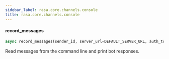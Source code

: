```yaml
---
sidebar_label: rasa.core.channels.console
title: rasa.core.channels.console
---
```


#### record\_messages

```python
async record_messages(sender_id, server_url=DEFAULT_SERVER_URL, auth_token="", max_message_limit=None, use_response_stream=True) -> int
```

Read messages from the command line and print bot responses.

